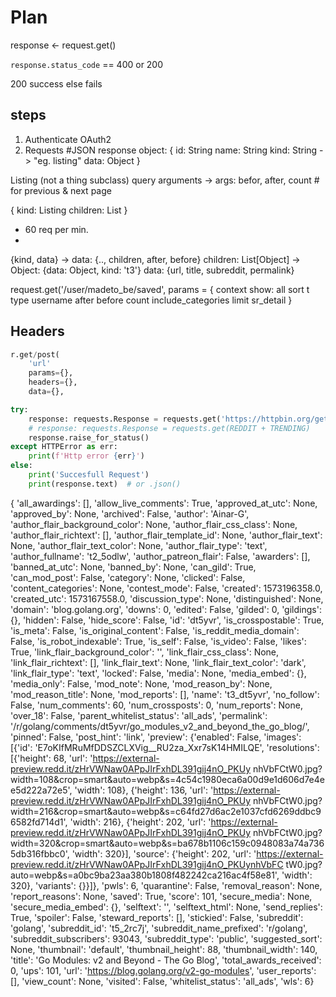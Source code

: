# Plan

response <- request.get()

`response.status_code` == 400 or 200

200 success else fails


## steps
1. Authenticate
OAuth2
2. Requests
#JSON response object:
{
    id: String
    name: String
    kind: String -> "eg. listing"
    data: Object
}

Listing (not a thing subclass)
query arguments -> args: befor, after, count # for previous & next page

{
    kind: Listing
    children: List<thing>
}
- 60 req per min.
- 

{kind, data} -> data: {.., children, after, before}
children: List[Object] -> Object: {data: Object, kind: 't3'}
data: {url, title, subreddit, permalink}

request.get('/user/madeto_be/saved',
    params = {
        context
        show: all
        sort
        t
        type
        username
        after
        before
        count
        include_categories
        limit
        sr_detail
    }

## Headers

``` python
r.get/post(
    'url'
    params={},
    headers={},
    data={},

try:
    response: requests.Response = requests.get('https://httpbin.org/get')
    # response: requests.Response = requests.get(REDDIT + TRENDING)
    response.raise_for_status()
except HTTPError as err:
    print(f'Http error {err}')
else:
    print('Succesfull Request')
    print(response.text)  # or .json()
```


{
 'all_awardings': [],
 'allow_live_comments': True,
 'approved_at_utc': None,
 'approved_by': None,
 'archived': False,
 'author': 'Ainar-G',
 'author_flair_background_color': None,
 'author_flair_css_class': None,
 'author_flair_richtext': [],
 'author_flair_template_id': None,
 'author_flair_text': None,
 'author_flair_text_color': None,
 'author_flair_type': 'text',
 'author_fullname': 't2_5odlw',
 'author_patreon_flair': False,
 'awarders': [],
 'banned_at_utc': None,
 'banned_by': None,
 'can_gild': True,
 'can_mod_post': False,
 'category': None,
 'clicked': False,
 'content_categories': None,
 'contest_mode': False,
 'created': 1573196358.0,
 'created_utc': 1573167558.0,
 'discussion_type': None,
 'distinguished': None,
 'domain': 'blog.golang.org',
 'downs': 0,
 'edited': False,
 'gilded': 0,
 'gildings': {},
 'hidden': False,
 'hide_score': False,
 'id': 'dt5yvr',
 'is_crosspostable': True,
 'is_meta': False,
 'is_original_content': False,
 'is_reddit_media_domain': False,
 'is_robot_indexable': True,
 'is_self': False,
 'is_video': False,
 'likes': True,
 'link_flair_background_color': '',
 'link_flair_css_class': None,
 'link_flair_richtext': [],
 'link_flair_text': None,
 'link_flair_text_color': 'dark',
 'link_flair_type': 'text',
 'locked': False,
 'media': None,
 'media_embed': {},
 'media_only': False,
 'mod_note': None,
 'mod_reason_by': None,
 'mod_reason_title': None,
 'mod_reports': [],
 'name': 't3_dt5yvr',
 'no_follow': False,
 'num_comments': 60,
 'num_crossposts': 0,
 'num_reports': None,
 'over_18': False,
 'parent_whitelist_status': 'all_ads',
 'permalink': '/r/golang/comments/dt5yvr/go_modules_v2_and_beyond_the_go_blog/',
 'pinned': False,
 'post_hint': 'link',
 'preview': {'enabled': False,
             'images': [{'id': 'E7oKIfMRuMfDDSZCLXVig__RU2za_Xxr7sK14HMILQE',
                         'resolutions': [{'height': 68,
                                          'url': 'https://external-preview.redd.it/zHrVWNaw0APpJIrFxhDL391gij4nO_PKUy
nhVbFCtW0.jpg?width=108&amp;crop=smart&amp;auto=webp&amp;s=4c54c1980eca6a00d9e1d606d7e4ee5d222a72e5',
                                          'width': 108},
                                         {'height': 136,
                                          'url': 'https://external-preview.redd.it/zHrVWNaw0APpJIrFxhDL391gij4nO_PKUy
nhVbFCtW0.jpg?width=216&amp;crop=smart&amp;auto=webp&amp;s=c64fd27d6ac2e1037cfd6269ddbc96582fd714d1',
                                          'width': 216},
                                         {'height': 202,
                                          'url': 'https://external-preview.redd.it/zHrVWNaw0APpJIrFxhDL391gij4nO_PKUy
nhVbFCtW0.jpg?width=320&amp;crop=smart&amp;auto=webp&amp;s=ba678b1106c159c0948083a74a7365db316fbbc0',
                                          'width': 320}],
                         'source': {'height': 202,
                                    'url': 'https://external-preview.redd.it/zHrVWNaw0APpJIrFxhDL391gij4nO_PKUynhVbFC
tW0.jpg?auto=webp&amp;s=a0bc9ba23aa380b1808f482242ca216ac4f58e81',
                                    'width': 320},
                         'variants': {}}]},
 'pwls': 6,
 'quarantine': False,
 'removal_reason': None,
 'report_reasons': None,
 'saved': True,
 'score': 101,
 'secure_media': None,
 'secure_media_embed': {},
 'selftext': '',
 'selftext_html': None,
 'send_replies': True,
 'spoiler': False,
 'steward_reports': [],
 'stickied': False,
 'subreddit': 'golang',
 'subreddit_id': 't5_2rc7j',
 'subreddit_name_prefixed': 'r/golang',
 'subreddit_subscribers': 93043,
 'subreddit_type': 'public',
 'suggested_sort': None,
 'thumbnail': 'default',
 'thumbnail_height': 88,
 'thumbnail_width': 140,
 'title': 'Go Modules: v2 and Beyond - The Go Blog',
 'total_awards_received': 0,
 'ups': 101,
 'url': 'https://blog.golang.org/v2-go-modules',
 'user_reports': [],
 'view_count': None,
 'visited': False,
 'whitelist_status': 'all_ads',
 'wls': 6}
